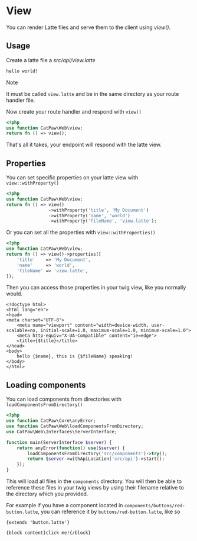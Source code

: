 # View

You can render Latte files and serve them to the client using _view()_.

## Usage

Create a latte file a _src/api/view.latte_

```html
hello world!
```

> [!NOTE]
> It must be called `view.latte` and be in the same directory as your route handler file.


Now create your route handler and respond with `view()`

```php
<?php
use function CatPaw\Web\view;
return fn () => view();
```

That's all it takes, your endpoint will respond with the latte view.

## Properties

You can set specific properties on your latte view with `view::withProperty()`

```php
<?php
use function CatPaw\Web\view;
return fn () => view()
                ->withProperty('title', 'My Document')
                ->withProperty('name', 'world')
                ->withProperty('fileName', 'view.latte');
```

Or you can set all the properties with `view::withProperties()`

```php
<?php
use function CatPaw\Web\view;
return fn () => view()->properties([
    'title'    => 'My Document',
    'name'     => 'world',
    'fileName' => 'view.latte',
]);
```

Then you can access those properties in your twig view, like you normally would.

```latte
<!doctype html>
<html lang="en">
<head>
<meta charset="UTF-8">
    <meta name="viewport" content="width=device-width, user-scalable=no, initial-scale=1.0, maximum-scale=1.0, minimum-scale=1.0">
    <meta http-equiv="X-UA-Compatible" content="ie=edge">
    <title>{$title}</title>
</head>
<body>
    hello {$name}, this is {$fileName} speaking!
</body>
</html>
```

## Loading components

You can load components from directories with `loadComponentsFromDirectory()`

```php
<?php
use function CatPaw\Core\anyError;
use function CatPaw\Web\loadComponentsFromDirectory;
use CatPaw\Web\Interfaces\ServerInterface;

function main(ServerInterface $server) {
    return anyError(function() use($server) {
        loadComponentsFromDirectory('src/components')->try();
        return $server->withApiLocation('src/api')->start();
    });
}
```

This will load all files in the `components` directory.
You will then be able to reference these files in your twig views by using their filename relative to the directory which you provided.

For example if you have a component located in `components/buttons/red-button.latte`, you can reference it by `buttons/red-button.latte`, like so

```latte
{extends 'button.latte'}

{block content}click me!{/block}
```